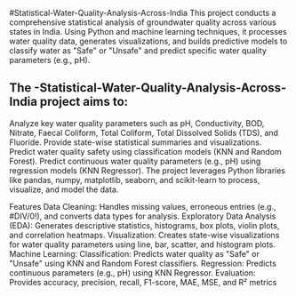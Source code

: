 #Statistical-Water-Quality-Analysis-Across-India
This project conducts a comprehensive statistical analysis of groundwater quality across various states in India. Using Python and machine learning techniques, it processes water quality data, generates visualizations, and builds predictive models to classify water as "Safe" or "Unsafe" and predict specific water quality parameters (e.g., pH).

## The -Statistical-Water-Quality-Analysis-Across-India project aims to:

Analyze key water quality parameters such as pH, Conductivity, BOD, Nitrate, Faecal Coliform, Total Coliform, Total Dissolved Solids (TDS), and Fluoride.
Provide state-wise statistical summaries and visualizations.
Predict water quality safety using classification models (KNN and Random Forest).
Predict continuous water quality parameters (e.g., pH) using regression models (KNN Regressor).
The project leverages Python libraries like pandas, numpy, matplotlib, seaborn, and scikit-learn to process, visualize, and model the data.

Features
Data Cleaning: Handles missing values, erroneous entries (e.g., #DIV/0!), and converts data types for analysis.
Exploratory Data Analysis (EDA): Generates descriptive statistics, histograms, box plots, violin plots, and correlation heatmaps.
Visualization: Creates state-wise visualizations for water quality parameters using line, bar, scatter, and histogram plots.
Machine Learning:
Classification: Predicts water quality as "Safe" or "Unsafe" using KNN and Random Forest classifiers.
Regression: Predicts continuous parameters (e.g., pH) using KNN Regressor.
Evaluation: Provides accuracy, precision, recall, F1-score, MAE, MSE, and R² metrics
